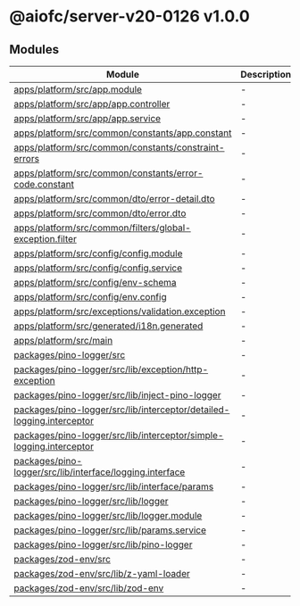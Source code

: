 # @aiofc/server-v20-0126 v1.0.0

## Modules

| Module | Description |
| ------ | ------ |
| [apps/platform/src/app.module](apps/platform/src/app.module/index.md) | - |
| [apps/platform/src/app/app.controller](apps/platform/src/app/app.controller/index.md) | - |
| [apps/platform/src/app/app.service](apps/platform/src/app/app.service/index.md) | - |
| [apps/platform/src/common/constants/app.constant](apps/platform/src/common/constants/app.constant/index.md) | - |
| [apps/platform/src/common/constants/constraint-errors](apps/platform/src/common/constants/constraint-errors/index.md) | - |
| [apps/platform/src/common/constants/error-code.constant](apps/platform/src/common/constants/error-code.constant/index.md) | - |
| [apps/platform/src/common/dto/error-detail.dto](apps/platform/src/common/dto/error-detail.dto/index.md) | - |
| [apps/platform/src/common/dto/error.dto](apps/platform/src/common/dto/error.dto/index.md) | - |
| [apps/platform/src/common/filters/global-exception.filter](apps/platform/src/common/filters/global-exception.filter/index.md) | - |
| [apps/platform/src/config/config.module](apps/platform/src/config/config.module/index.md) | - |
| [apps/platform/src/config/config.service](apps/platform/src/config/config.service/index.md) | - |
| [apps/platform/src/config/env-schema](apps/platform/src/config/env-schema/index.md) | - |
| [apps/platform/src/config/env.config](apps/platform/src/config/env.config/index.md) | - |
| [apps/platform/src/exceptions/validation.exception](apps/platform/src/exceptions/validation.exception/index.md) | - |
| [apps/platform/src/generated/i18n.generated](apps/platform/src/generated/i18n.generated/index.md) | - |
| [apps/platform/src/main](apps/platform/src/main/index.md) | - |
| [packages/pino-logger/src](packages/pino-logger/src/index.md) | - |
| [packages/pino-logger/src/lib/exception/http-exception](packages/pino-logger/src/lib/exception/http-exception/index.md) | - |
| [packages/pino-logger/src/lib/inject-pino-logger](packages/pino-logger/src/lib/inject-pino-logger/index.md) | - |
| [packages/pino-logger/src/lib/interceptor/detailed-logging.interceptor](packages/pino-logger/src/lib/interceptor/detailed-logging.interceptor/index.md) | - |
| [packages/pino-logger/src/lib/interceptor/simple-logging.interceptor](packages/pino-logger/src/lib/interceptor/simple-logging.interceptor/index.md) | - |
| [packages/pino-logger/src/lib/interface/logging.interface](packages/pino-logger/src/lib/interface/logging.interface/index.md) | - |
| [packages/pino-logger/src/lib/interface/params](packages/pino-logger/src/lib/interface/params/index.md) | - |
| [packages/pino-logger/src/lib/logger](packages/pino-logger/src/lib/logger/index.md) | - |
| [packages/pino-logger/src/lib/logger.module](packages/pino-logger/src/lib/logger.module/index.md) | - |
| [packages/pino-logger/src/lib/params.service](packages/pino-logger/src/lib/params.service/index.md) | - |
| [packages/pino-logger/src/lib/pino-logger](packages/pino-logger/src/lib/pino-logger/index.md) | - |
| [packages/zod-env/src](packages/zod-env/src/index.md) | - |
| [packages/zod-env/src/lib/z-yaml-loader](packages/zod-env/src/lib/z-yaml-loader/index.md) | - |
| [packages/zod-env/src/lib/zod-env](packages/zod-env/src/lib/zod-env/index.md) | - |
